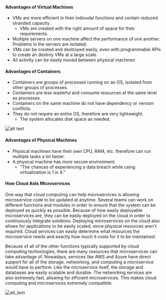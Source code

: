 #### Advantages of Virtual Machines
- VMs are more efficient in their indivudal functions and contain reduced stranded capacity.
  - VMs are created with the right amount of space for their requirements.
- Multiple servers on one machine affect the performance of one another. Problems in the servers are isolated.
- VMs can be created and destroyed easily, even with programmable APIs to create an destroy VMs at a large scale.
- All activity can be easily moved between physical machines

#### Advantages of Containers
- Containers are groups of processes running on an OS, isolated from other groups of processes. 
- Containers are less wasteful and consume resources at the same level as processes.
- Containers on the same machine do not have dependency or version conflicts.
- They do not require an entire OS, therefore are very lightweight. 
  - The system allocates disk space as needed.

![alt text](https://blog.netapp.com/wp-content/uploads/2016/03/Screen-Shot-2018-03-20-at-9.24.09-AM.png)

#### Advantages of Physical Machines
- Physical machines have their own CPU, RAM, etc. therefore can run multiple tasks a lot faster.
- A physical machine has more secure environment.
  - "The chances of experiencing a data breach while using virtualization is 1 in 4."
 
#### How Cloud Aids Microservices
One way that cloud computing can help microservices is allowing microservice code to be updated at anytime. Several teams can work on different functions and modules in order to ensure that the system can be deployed as quickly as possible. Because of how easily deployable microservices are, they can be easily deployed on the cloud in order to continuously integrate solutions. Deploying microservices on the cloud also allows for applications to be easily scaled, since physical resources aren't required. Cloud services can easily determine what resources the microservice needs and exactly how much it costs for it to be maintained. 

Because of all of the other functions typically supported by cloud computing technologies, there are many resources that microservices can take advantage of. Nowadays, services like AWS and Azure have direct support for all of the storage, networking, and computing a microservice would have to perform. Like the microservice itself, the storage and databases are easily scalable and durable. The networking services are also extremely fast, allowing for efficient microservices. This makes cloud computing and microservices extremely compatible. 

![alt_text](https://3ovyg21t17l11k49tk1oma21-wpengine.netdna-ssl.com/wp-content/uploads/2017/10/An-example-microservices-deployment-on-AWS.png)
